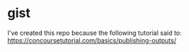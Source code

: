 # gist

I've created this repo because the following tutorial said to: https://concoursetutorial.com/basics/publishing-outputs/
